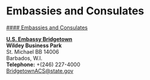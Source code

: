 # Embassies and Consulates

[#### Embassies and Consulates](javascript:void(0); "Embassies and Consulates")

**[U.S. Embassy Bridgetown](https://bb.usembassy.gov/)  
Wildey Business Park**  
St. Michael BB 14006  
Barbados, W.I.  
**Telephone:** +(246) 227-4000   
[BridgetownACS@state.gov](mailto:BridgetownACS@state.gov)